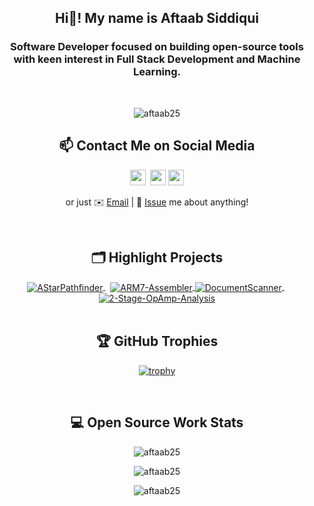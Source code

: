 <!-- Intro -->
<h2 align="center">Hi👋! My name is Aftaab Siddiqui</h2>
<h3 align="center">Software Developer focused on building open-source tools with keen interest in Full Stack Development and Machine Learning.</h3>

<!-- Profile Visits -->
<br>
<p align="center"> <img src="https://komarev.com/ghpvc/?username=aftaab25&label=Profile%20views&color=0e75b6&style=flat" alt="aftaab25" /> </p>

<h2 align="center">📫 Contact Me on Social Media</h2>
<div align="center">

<p align="center">
  <a href="https://threads.net/@aftaab___"><img src="https://img.shields.io/badge/threads-%23000000.svg?&style=for-the-badge&logo=threads&logoColor=white" height=25></a> 
  <a href="https://www.linkedin.com//in/aftaabsiddiqui/"><img src="https://img.shields.io/badge/linkedin-%230077B5.svg?&style=for-the-badge&logo=linkedin&logoColor=white" height=25></a> 
  <a href="https://www.medium.com/@aftaab2507/"><img src="https://img.shields.io/badge/medium-%23111111.svg?&style=for-the-badge&logo=medium&logoColor=white" height=25></a> 
</p>

<!-- [Threads][-1] | [LinkedIn][0] | [Medium][1]  -->
or just ✉️ [Email](mailto:aftaab2507@gmail.com) | 💬 [Issue](https://github.com/aftaab25/aftaab25/issues/me) me about anything!

</div>

<br>

<!-- Highlight Projects -->
<h2 align="center">🗂️ Highlight Projects</h2> 
<div align="center">
  <a href="https://github.com/Aftaab25/AStarPathfinder">
    <img align="center" src="https://github-readme-stats.vercel.app/api/pin/?username=aftaab25&repo=AStarPathfinder&show_icons=true&line_height=27&title_color=6aa6f8&text_color=8a919a&icon_color=6aa6f8&bg_color=22272e" alt="AStarPathfinder" />
  </a>
  &nbsp;
  <a href="https://github.com/Aftaab25/ARM7-Assembler">
    <img align="center" src="https://github-readme-stats.vercel.app/api/pin/?username=aftaab25&repo=ARM7-Assembler&show_icons=true&line_height=27&title_color=6aa6f8&text_color=8a919a&icon_color=6aa6f8&bg_color=22272e" alt="ARM7-Assembler" />
  </a>
  <a href="https://github.com/Aftaab25/DocumentScanner">
    <img align="center" src="https://github-readme-stats.vercel.app/api/pin/?username=aftaab25&repo=DocumentScanner&show_icons=true&line_height=27&title_color=6aa6f8&text_color=8a919a&icon_color=6aa6f8&bg_color=22272e" alt="DocumentScanner" />
  </a>
  &nbsp;
  <a href="https://github.com/Aftaab25/2-Stage-OpAmp-Analysis">
    <img align="center" src="https://github-readme-stats.vercel.app/api/pin/?username=aftaab25&repo=2-Stage-OpAmp-Analysis&show_icons=true&line_height=27&title_color=6aa6f8&text_color=8a919a&icon_color=6aa6f8&bg_color=22272e" alt="2-Stage-OpAmp-Analysis" />
  </a>
</div>

<br>

<h2 align="center">🏆 GitHub Trophies</h2>
<div align="center">
  
[![trophy](https://github-profile-trophy.vercel.app/?username=aftaab25&theme=nord&column=7)](https://github.com/ryo-ma/github-profile-trophy)

</div>

<br>

<h2 align="center">💻 Open Source Work Stats</h2> 
<div align="center">
  <p>
    <img src="https://github-readme-stats.vercel.app/api?username=aftaab25&show_icons=true&locale=en&theme=nord" alt="aftaab25" />
  </p>
  
  <p>
    <img src="https://github-readme-stats.vercel.app/api/top-langs?username=aftaab25&show_icons=true&locale=en&layout=compact&theme=nord" alt="aftaab25" />
  </p>
  
  <p>
    <img src="https://github-readme-streak-stats.herokuapp.com/?user=aftaab25&theme=nord" alt="aftaab25" />
  </p>
</div>
<br>

[-1]: https://threads.net/@aftaab___
[0]: https://www.linkedin.com//in/aftaabsiddiqui/
[1]: https://www.medium.com/@aftaab2507/
[2]: https://segmentfault.com/u/lizheming
[3]: https://www.v2ex.com/member/lizheming
